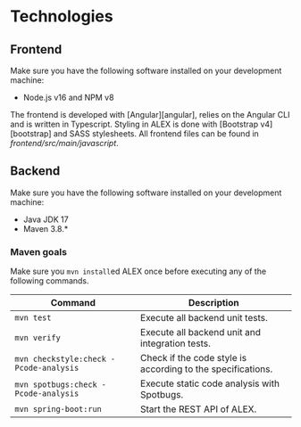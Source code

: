 # Technologies

## Frontend

Make sure you have the following software installed on your development machine:

- Node.js v16 and NPM v8

The frontend is developed with [Angular][angular], relies on the Angular CLI and is written in Typescript.
Styling in ALEX is done with [Bootstrap v4][bootstrap] and SASS stylesheets.
All frontend files can be found in *frontend/src/main/javascript*.

## Backend

Make sure you have the following software installed on your development machine:

- Java JDK 17
- Maven 3.8.*

### Maven goals

Make sure you `mvn install`ed ALEX once before executing any of the following commands.

| Command                                 | Description                                                          |
|-----------------------------------------|----------------------------------------------------------------------|
| `mvn test`                              | Execute all backend unit tests.                                      |
| `mvn verify`                            | Execute all backend unit and integration tests.                      |
| `mvn checkstyle:check -Pcode-analysis`  | Check if the code style is according to the specifications.          |
| `mvn spotbugs:check -Pcode-analysis`    | Execute static code analysis with Spotbugs.                          |
| `mvn spring-boot:run`                   | Start the REST API of ALEX.                                          |
